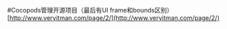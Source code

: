 #Cocopods管理开源项目（最后有UI frame和bounds区别）
[http://www.veryitman.com/page/2/](http://www.veryitman.com/page/2/)